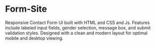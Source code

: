 # Form-Site
Responsive Contact Form UI built with HTML and CSS and Js. Features include labeled input fields, gender selection, message box, and submit validation styles. Designed with a clean and modern layout for optimal mobile and desktop viewing.
